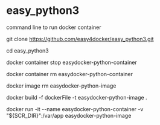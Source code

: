 # easy_python3

command line to run docker container

git clone https://github.com/easy4docker/easy_python3.git

cd easy_python3

docker container stop easydocker-python-container

docker container rm easydocker-python-container

docker image rm easydocker-python-image

docker build -f dockerFile -t easydocker-python-image .

docker run -it  --name easydocker-python-container -v "${SCR_DIR}":/var/app easydocker-python-image 

